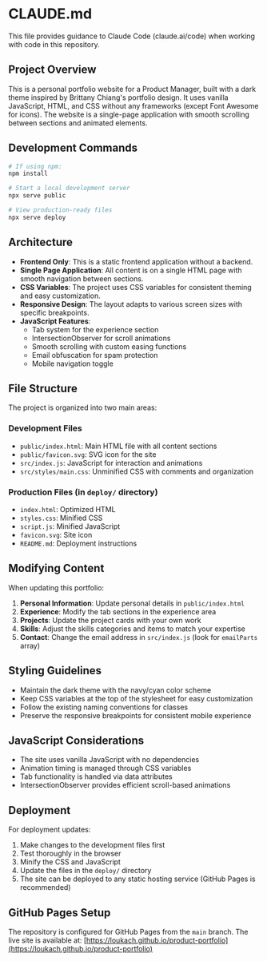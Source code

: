 # CLAUDE.md

This file provides guidance to Claude Code (claude.ai/code) when working with code in this repository.

## Project Overview

This is a personal portfolio website for a Product Manager, built with a dark theme inspired by Brittany Chiang's portfolio design. It uses vanilla JavaScript, HTML, and CSS without any frameworks (except Font Awesome for icons). The website is a single-page application with smooth scrolling between sections and animated elements.

## Development Commands

```bash
# If using npm:
npm install

# Start a local development server
npx serve public

# View production-ready files
npx serve deploy
```

## Architecture

- **Frontend Only**: This is a static frontend application without a backend.
- **Single Page Application**: All content is on a single HTML page with smooth navigation between sections.
- **CSS Variables**: The project uses CSS variables for consistent theming and easy customization.
- **Responsive Design**: The layout adapts to various screen sizes with specific breakpoints.
- **JavaScript Features**:
  - Tab system for the experience section
  - IntersectionObserver for scroll animations
  - Smooth scrolling with custom easing functions
  - Email obfuscation for spam protection
  - Mobile navigation toggle

## File Structure

The project is organized into two main areas:

### Development Files
- `public/index.html`: Main HTML file with all content sections
- `public/favicon.svg`: SVG icon for the site
- `src/index.js`: JavaScript for interaction and animations
- `src/styles/main.css`: Unminified CSS with comments and organization

### Production Files (in `deploy/` directory)
- `index.html`: Optimized HTML
- `styles.css`: Minified CSS
- `script.js`: Minified JavaScript
- `favicon.svg`: Site icon
- `README.md`: Deployment instructions

## Modifying Content

When updating this portfolio:

1. **Personal Information**: Update personal details in `public/index.html`
2. **Experience**: Modify the tab sections in the experience area
3. **Projects**: Update the project cards with your own work
4. **Skills**: Adjust the skills categories and items to match your expertise
5. **Contact**: Change the email address in `src/index.js` (look for `emailParts` array)

## Styling Guidelines

- Maintain the dark theme with the navy/cyan color scheme
- Keep CSS variables at the top of the stylesheet for easy customization
- Follow the existing naming conventions for classes
- Preserve the responsive breakpoints for consistent mobile experience

## JavaScript Considerations

- The site uses vanilla JavaScript with no dependencies
- Animation timing is managed through CSS variables
- Tab functionality is handled via data attributes
- IntersectionObserver provides efficient scroll-based animations

## Deployment

For deployment updates:

1. Make changes to the development files first
2. Test thoroughly in the browser
3. Minify the CSS and JavaScript
4. Update the files in the `deploy/` directory
5. The site can be deployed to any static hosting service (GitHub Pages is recommended)

## GitHub Pages Setup

The repository is configured for GitHub Pages from the `main` branch. The live site is available at: [https://loukach.github.io/product-portfolio](https://loukach.github.io/product-portfolio)